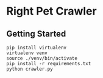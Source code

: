 # Right Pet Crawler

## Getting Started

```
pip install virtualenv
virtualenv venv
source ./venv/bin/activate
pip install -r requirements.txt
python crawler.py
```
